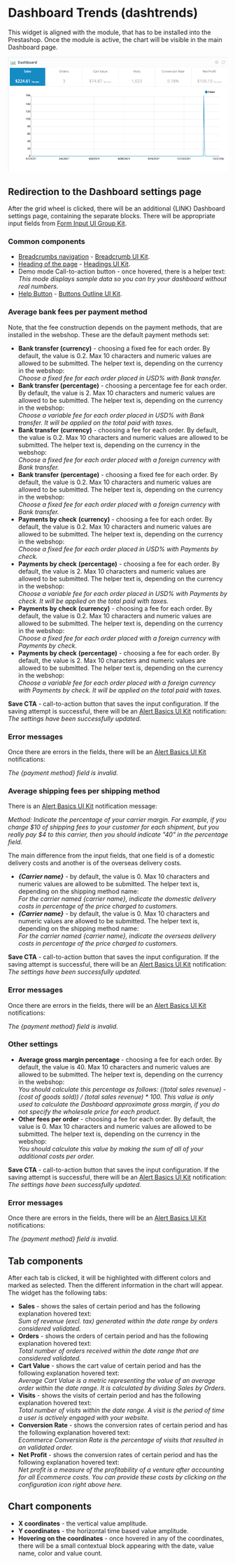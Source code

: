 # Dashboard Trends (dashtrends)

This widget is aligned with the module, that has to be installed into the Prestashop. Once the module is active, the chart will be visible in the main Dashboard page.

![Dashboard Trends interface](<../../../../../.gitbook/assets/image (1) (1).png>)

## Redirection to the Dashboard settings page

After the grid wheel is clicked, there will be an additional {LINK} Dashboard settings page, containing the separate blocks. There will be appropriate input fields from [Form Input UI Group Kit](https://build.prestashop.com/prestashop-ui-kit/?path=/story/forms--input-group).

### Common components <a href="#common-components" id="common-components"></a>

* [Breadcrumbs navigation](broken-reference) - [Breadcrumb UI Kit](https://build.prestashop.com/prestashop-ui-kit/?path=/story/breadcrumb--breadcrumb).
* [Heading of the page](broken-reference) - [Headings UI Kit](https://build.prestashop.com/prestashop-ui-kit/?path=/story/headings--headings).
* Demo mode Call-to-action button - once hovered, there is a helper text:\
  _This mode displays sample data so you can try your dashboard without real numbers._
* [Help Button](broken-reference) - [Buttons Outline UI Kit](https://build.prestashop.com/prestashop-ui-kit/?path=/story/buttons--outline).

### Average bank fees per payment method

Note, that the fee construction depends on the payment methods, that are installed in the webshop. These are the default payment methods set:

* **Bank transfer (currency)** - choosing a fixed fee for each order. By default, the value is 0.2. Max 10 characters and numeric values are allowed to be submitted. The helper text is, depending on the currency in the webshop:\
  _Choose a fixed fee for each order placed in USD% with Bank transfer._
* **Bank transfer (percentage)** - choosing a percentage fee for each order. By default, the value is 2. Max 10 characters and numeric values are allowed to be submitted. The helper text is, depending on the currency in the webshop:\
  _Choose a variable fee for each order placed in USD% with Bank transfer. It will be applied on the total paid with taxes._
* **Bank transfer** **(currency)** - choosing a fee for each order. By default, the value is 0.2. Max 10 characters and numeric values are allowed to be submitted. The helper text is, depending on the currency in the webshop:\
  _Choose a fixed fee for each order placed with a foreign currency with Bank transfer._
* **Bank transfer** **(percentage)** - choosing a fixed fee for each order. By default, the value is 0.2. Max 10 characters and numeric values are allowed to be submitted. The helper text is, depending on the currency in the webshop:\
  _Choose a fixed fee for each order placed with a foreign currency with Bank transfer._
* **Payments by check** **(currency)** - choosing a fee for each order. By default, the value is 0.2. Max 10 characters and numeric values are allowed to be submitted. The helper text is, depending on the currency in the webshop:\
  _Choose a fixed fee for each order placed in USD% with Payments by check._
* **Payments by check** **(percentage)** - choosing a fee for each order. By default, the value is 2. Max 10 characters and numeric values are allowed to be submitted. The helper text is, depending on the currency in the webshop:\
  _Choose a variable fee for each order placed in USD% with Payments by check. It will be applied on the total paid with taxes._
* **Payments by check** **(currency)** - choosing a fee for each order. By default, the value is 0.2. Max 10 characters and numeric values are allowed to be submitted. The helper text is, depending on the currency in the webshop:\
  _Choose a fixed fee for each order placed with a foreign currency with Payments by check._
* **Payments by check** **(percentage)** - choosing a fee for each order. By default, the value is 2. Max 10 characters and numeric values are allowed to be submitted. The helper text is, depending on the currency in the webshop:\
  _Choose a variable fee for each order placed with a foreign currency with Payments by check. It will be applied on the total paid with taxes._

**Save CTA** - call-to-action button that saves the input configuration. If the saving attempt is successful, there will be an [Alert Basics UI Kit](https://build.prestashop.com/prestashop-ui-kit/?path=/story/alerts--basics) notification:\
_The settings have been successfully updated._

### Error messages

Once there are errors in the fields, there will be an [Alert Basics UI Kit](https://build.prestashop.com/prestashop-ui-kit/?path=/story/alerts--basics) notifications:

_The {payment method} field is invalid._

### Average shipping fees per shipping method

There is an [Alert Basics UI Kit](https://build.prestashop.com/prestashop-ui-kit/?path=/story/alerts--basics) notification message:

_Method: Indicate the percentage of your carrier margin. For example, if you charge $10 of shipping fees to your customer for each shipment, but you really pay $4 to this carrier, then you should indicate "40" in the percentage field._

The main difference from the input fields, that one field is of a domestic delivery costs and another is of the overseas delivery costs.

* _**{Carrier name}** -_ by default, the value is 0. Max 10 characters and numeric values are allowed to be submitted. The helper text is, depending on the shipping method name:\
  _For the carrier named {carrier name}, indicate the domestic delivery costs in percentage of the price charged to customers._
* _**{Carrier name}** -_ by default, the value is 0. Max 10 characters and numeric values are allowed to be submitted. The helper text is, depending on the shipping method name:\
  _For the carrier named {carrier name}, indicate the overseas delivery costs in percentage of the price charged to customers._

**Save CTA** - call-to-action button that saves the input configuration. If the saving attempt is successful, there will be an [Alert Basics UI Kit](https://build.prestashop.com/prestashop-ui-kit/?path=/story/alerts--basics) notification:\
_The settings have been successfully updated._

### Error messages

Once there are errors in the fields, there will be an [Alert Basics UI Kit](https://build.prestashop.com/prestashop-ui-kit/?path=/story/alerts--basics) notifications:

_The {payment method} field is invalid._

### Other settings

* **Average gross margin percentage** - choosing a fee for each order. By default, the value is 40. Max 10 characters and numeric values are allowed to be submitted. The helper text is, depending on the currency in the webshop:\
  _You should calculate this percentage as follows: ((total sales revenue) - (cost of goods sold)) / (total sales revenue) \* 100. This value is only used to calculate the Dashboard approximate gross margin, if you do not specify the wholesale price for each product._
* **Other fees per order** - choosing a fee for each order. By default, the value is 0. Max 10 characters and numeric values are allowed to be submitted. The helper text is, depending on the currency in the webshop:\
  _You should calculate this value by making the sum of all of your additional costs per order._

**Save CTA** - call-to-action button that saves the input configuration. If the saving attempt is successful, there will be an [Alert Basics UI Kit](https://build.prestashop.com/prestashop-ui-kit/?path=/story/alerts--basics) notification:\
_The settings have been successfully updated._

### Error messages

Once there are errors in the fields, there will be an [Alert Basics UI Kit](https://build.prestashop.com/prestashop-ui-kit/?path=/story/alerts--basics) notifications:

_The {payment method} field is invalid._

## Tab components

After each tab is clicked, it will be highlighted with different colors and marked as selected. Then the different information in the chart will appear. The widget has the following tabs:

* **Sales** - shows the sales of certain period and has the following explanation hovered text:\
  _Sum of revenue (excl. tax) generated within the date range by orders considered validated._
* **Orders** - shows the orders of certain period and has the following explanation hovered text:\
  _Total number of orders received within the date range that are considered validated._
* **Cart Value** - shows the cart value of certain period and has the following explanation hovered text:\
  _Average Cart Value is a metric representing the value of an average order within the date range. It is calculated by dividing Sales by Orders._
* **Visits** - shows the visits of certain period and has the following explanation hovered text:\
  _Total number of visits within the date range. A visit is the period of time a user is actively engaged with your website._
* **Conversion Rate** - shows the conversion rates of certain period and has the following explanation hovered text:\
  _Ecommerce Conversion Rate is the percentage of visits that resulted in an validated order._
* **Net Profit** - shows the conversion rates of certain period and has the following explanation hovered text:\
  _Net profit is a measure of the profitability of a venture after accounting for all Ecommerce costs. You can provide these costs by clicking on the configuration icon right above here._

## Chart components

* **X coordinates** - the vertical value amplitude.
* **Y coordinates** - the horizontal time based value amplitude.
* **Hovering on the coordinates** - once hovered in any of the coordinates, there will be a small contextual block appearing with the date, value name, color and value count.
